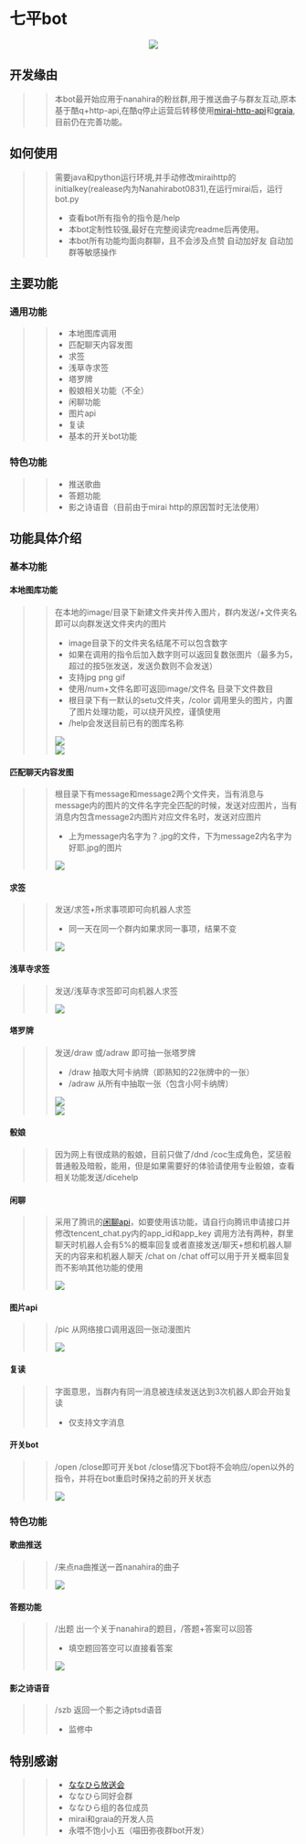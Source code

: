 # 七平bot

<div align=center><img src="https://github.com/v1kt0roy/nanahira_bot/raw/main/image/nnhr.jpg"  /></div>

## 开发缘由

>>本bot最开始应用于nanahira的粉丝群,用于推送曲子与群友互动,原本基于酷q+http-api,在酷q停止运营后转移使用[mirai-http-api](https://github.com/project-mirai/mirai-api-http)和[graia](https://github.com/GraiaProject),目前仍在完善功能。

## 如何使用
>>需要java和python运行环境,并手动修改miraihttp的initialkey(realease内为Nanahirabot0831),在运行mirai后，运行bot.py
>>* 查看bot所有指令的指令是/help
>>* 本bot定制性较强,最好在完整阅读完readme后再使用。
>>* 本bot所有功能均面向群聊，且不会涉及点赞 自动加好友 自动加群等敏感操作
## 主要功能
### 通用功能
>>* 本地图库调用
>>* 匹配聊天内容发图
>>* 求签
>>* 浅草寺求签
>>* 塔罗牌
>>* 骰娘相关功能（不全）
>>* 闲聊功能
>>* 图片api
>>* 复读
>>* 基本的开关bot功能
### 特色功能
>>* 推送歌曲
>>* 答题功能
>>* 影之诗语音（目前由于mirai http的原因暂时无法使用）
## 功能具体介绍
### 基本功能
#### 本地图库功能
>>在本地的image/目录下新建文件夹并传入图片，群内发送/+文件夹名即可以向群发送文件夹内的图片
>>* image目录下的文件夹名结尾不可以包含数字
>>* 如果在调用的指令后加入数字则可以返回复数张图片（最多为5，超过的按5张发送，发送负数则不会发送）
>>* 支持jpg png gif
>>* 使用/num+文件名即可返回image/文件名 目录下文件数目  
>>* 根目录下有一默认的setu文件夹，/color 调用里头的图片，内置了图片处理功能，可以绕开风控，谨慎使用
>>* /help会发送目前已有的图库名称
>><div><img src="https://github.com/v1kt0roy/nanahira_bot/raw/main/image/exp1.png"  /></div>
>><div><img src="https://github.com/v1kt0roy/nanahira_bot/raw/main/image/exp2.png"  /></div>
#### 匹配聊天内容发图
>>根目录下有message和message2两个文件夹，当有消息与message内的图片的文件名字完全匹配的时候，发送对应图片，当有消息内包含message2内图片对应文件名时，发送对应图片
>>* 上为message内名字为？.jpg的文件，下为message2内名字为好耶.jpg的图片
>><div><img src="https://github.com/v1kt0roy/nanahira_bot/raw/main/image/exp13.png"  /></div>
#### 求签
>>发送/求签+所求事项即可向机器人求签
>>* 同一天在同一个群内如果求同一事项，结果不变
>><div><img src="https://github.com/v1kt0roy/nanahira_bot/raw/main/image/exp3.png"  /></div>
#### 浅草寺求签
>>发送/浅草寺求签即可向机器人求签
>><div><img src="https://github.com/v1kt0roy/nanahira_bot/raw/main/image/exp4.png"  /></div>
#### 塔罗牌
>>发送/draw 或/adraw 即可抽一张塔罗牌
>>* /draw 抽取大阿卡纳牌（即熟知的22张牌中的一张）
>>* /adraw 从所有中抽取一张（包含小阿卡纳牌）
>><div><img src="https://github.com/v1kt0roy/nanahira_bot/raw/main/image/exp5.png"  /></div>
>><div><img src="https://github.com/v1kt0roy/nanahira_bot/raw/main/image/exp6.png"  /></div>
#### 骰娘
>>因为网上有很成熟的骰娘，目前只做了/dnd /coc生成角色，奖惩骰普通骰及暗骰，能用，但是如果需要好的体验请使用专业骰娘，查看相关功能发送/dicehelp
#### 闲聊
>>采用了腾讯的[闲聊api](https://ai.qq.com/product/nlpchat.shtml)，如要使用该功能，请自行向腾讯申请接口并修改tencent_chat.py内的app_id和app_key
>>调用方法有两种，群里聊天时机器人会有5%的概率回复或者直接发送/聊天+想和机器人聊天的内容来和机器人聊天
>>/chat on /chat off可以用于开关概率回复而不影响其他功能的使用
>><div><img src="https://github.com/v1kt0roy/nanahira_bot/raw/main/image/exp7.png"  /></div>
#### 图片api
>>/pic 从网络接口调用返回一张动漫图片
>><div><img src="https://github.com/v1kt0roy/nanahira_bot/raw/main/image/exp8.png"  /></div>
#### 复读
>>字面意思，当群内有同一消息被连续发送达到3次机器人即会开始复读
>>* 仅支持文字消息
#### 开关bot
>> /open /close即可开关bot /close情况下bot将不会响应/open以外的指令，并将在bot重启时保持之前的开关状态
>><div><img src="https://github.com/v1kt0roy/nanahira_bot/raw/main/image/exp9.png"  /></div>
### 特色功能
#### 歌曲推送
>>/来点na曲推送一首nanahira的曲子
>><div><img src="https://github.com/v1kt0roy/nanahira_bot/raw/main/image/exp10.png"  /></div>
#### 答题功能
>>/出题 出一个关于nanahira的题目，/答题+答案可以回答
>>* 填空题回答空可以直接看答案
>><div><img src="https://github.com/v1kt0roy/nanahira_bot/raw/main/image/exp11.png"  /></div>
#### 影之诗语音
>>/szb 返回一个影之诗ptsd语音
>>* 监修中
## 特别感谢
>>* [ななひら放送会](https://space.bilibili.com/498898366?from=search&seid=7710555003553182683)
>>* ななひら同好会群
>>* ななひら组的各位成员
>>* mirai和graia的开发人员
>>* 永喂不饱小小五（喵田弥夜群bot开发）
